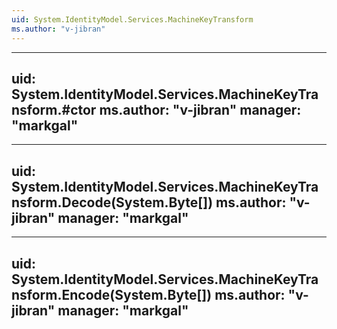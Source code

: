 ```yaml
---
uid: System.IdentityModel.Services.MachineKeyTransform
ms.author: "v-jibran"
---
```


---
uid: System.IdentityModel.Services.MachineKeyTransform.#ctor
ms.author: "v-jibran"
manager: "markgal"
---

---
uid: System.IdentityModel.Services.MachineKeyTransform.Decode(System.Byte[])
ms.author: "v-jibran"
manager: "markgal"
---

---
uid: System.IdentityModel.Services.MachineKeyTransform.Encode(System.Byte[])
ms.author: "v-jibran"
manager: "markgal"
---
